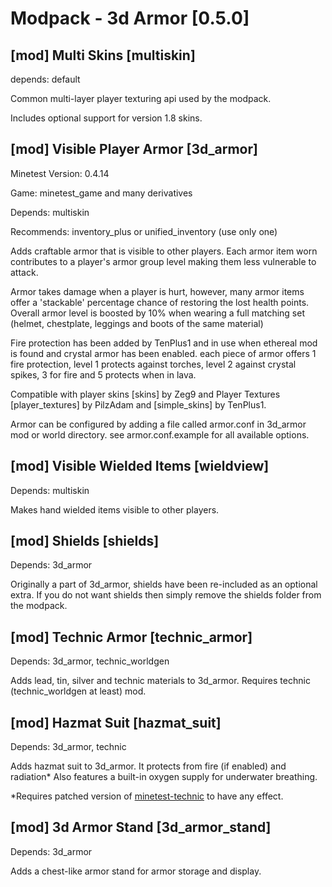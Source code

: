 Modpack - 3d Armor [0.5.0]
==========================

[mod] Multi Skins [multiskin]
-----------------------------

depends: default

Common multi-layer player texturing api used by the modpack.

Includes optional support for version 1.8 skins.

[mod] Visible Player Armor [3d_armor]
-------------------------------------

Minetest Version: 0.4.14

Game: minetest_game and many derivatives

Depends: multiskin

Recommends: inventory_plus or unified_inventory (use only one)

Adds craftable armor that is visible to other players. Each armor item worn contributes to
a player's armor group level making them less vulnerable to attack.

Armor takes damage when a player is hurt, however, many armor items offer a 'stackable'
percentage chance of restoring the lost health points. Overall armor level is boosted by 10%
when wearing a full matching set (helmet, chestplate, leggings and boots of the same material)

Fire protection has been added by TenPlus1 and in use when ethereal mod is found and crystal
armor has been enabled.  each piece of armor offers 1 fire protection, level 1 protects
against torches, level 2 against crystal spikes, 3 for fire and 5 protects when in lava.

Compatible with player skins [skins] by Zeg9 and Player Textures [player_textures] by PilzAdam
and [simple_skins] by TenPlus1.

Armor can be configured by adding a file called armor.conf in 3d_armor mod or world directory.
see armor.conf.example for all available options.

[mod] Visible Wielded Items [wieldview]
---------------------------------------

Depends: multiskin

Makes hand wielded items visible to other players.

[mod] Shields [shields]
-----------------------

Depends: 3d_armor

Originally a part of 3d_armor, shields have been re-included as an optional extra.
If you do not want shields then simply remove the shields folder from the modpack.

[mod] Technic Armor [technic_armor]
-----------------------------------

Depends: 3d_armor, technic_worldgen

Adds lead, tin, silver and technic materials to 3d_armor.
Requires technic (technic_worldgen at least) mod.

[mod] Hazmat Suit [hazmat_suit]
-------------------------------

Depends: 3d_armor, technic

Adds hazmat suit to 3d_armor. It protects from fire (if enabled) and radiation*
Also features a built-in oxygen supply for underwater breathing.

*Requires patched version of [minetest-technic](https://github.com/minetest-technic/technic/pull/275) to have any effect.

[mod] 3d Armor Stand [3d_armor_stand]
-------------------------------------

Depends: 3d_armor

Adds a chest-like armor stand for armor storage and display.
